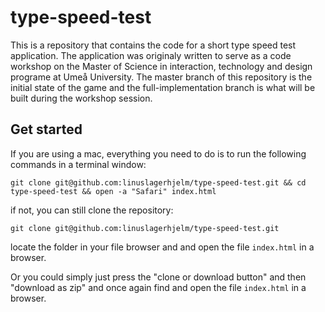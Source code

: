 # type-speed-test

This is a repository that contains the code for a short type speed test 
application. The application was originaly written to serve as a code workshop
on the Master of Science in interaction, technology and design programe at 
Umeå University. The master branch of this repository is the initial state of
the game and the full-implementation branch is what will be built during the
workshop session.

## Get started
If you are using a mac, everything you need
to do is to run the following commands in a terminal window:

```
git clone git@github.com:linuslagerhjelm/type-speed-test.git && cd type-speed-test && open -a "Safari" index.html
```
 if not, you can still clone the repository:

```
git clone git@github.com:linuslagerhjelm/type-speed-test.git
```

locate the folder in your file browser and and open the file `index.html` in a browser.

Or you could simply just press the "clone or download button" and then "download as zip"
and once again find and open the file `index.html` in a browser.
